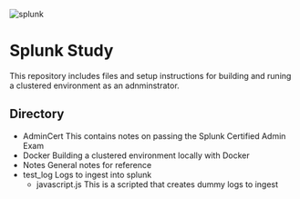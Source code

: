 ![splunk](https://github.com/simpledimplejohn/splunk-study/NOTES/splunk_image.png)
# Splunk Study
This repository includes files and setup instructions for building and runing a clustered environment as an adnminstrator.

## Directory
- AdminCert
    This contains notes on passing the Splunk Certified Admin Exam
- Docker
    Building a clustered environment locally with Docker
- Notes
    General notes for reference
- test_log
    Logs to ingest into splunk
    - javascript.js
        This is a scripted that creates dummy logs to ingest
